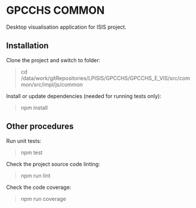 # GPCCHS COMMON

Desktop visualisation application for ISIS project.

## Installation

Clone the project and switch to folder:
> cd /data/work/gitRepositories/LPISIS/GPCCHS/GPCCHS_E_VIS/src/common/src/impl/js/common

Install or update dependencies (needed for running tests only):
> npm install

## Other procedures

Run unit tests:
> npm test

Check the project source code linting:
> npm run lint

Check the code coverage:
> npm run coverage
